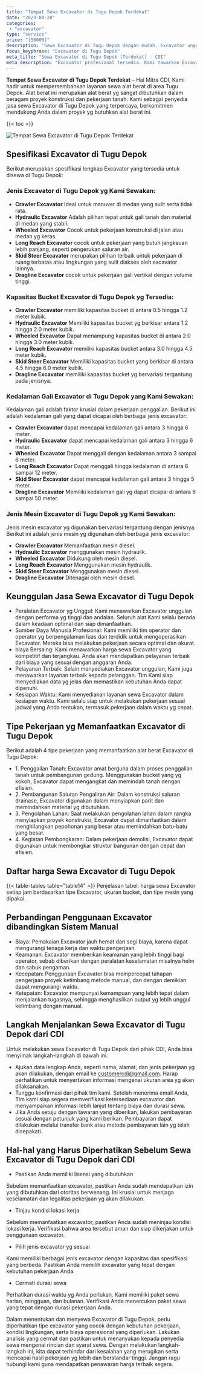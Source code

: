```yaml
---
title: "Tempat Sewa Excavator di Tugu Depok Terdekat"
date: "2023-04-28"
categories:
 - "excavator"
type: "service"
price: "[50000]"
description: "Sewa Excavator di Tugu Depok dengan mudah. Excavator unggulan untuk proyek konstruksi yang membutuhkan solusi tepat guna dengan performa maksimal. Konsultasikan kebutuhan Anda."
focus_keyphrase: "Excavator di Tugu Depok"
meta_title: "Sewa Excavator di Tugu Depok [Terdekat] - CDI"
meta_description: "Excavator profesional tersedia. Kami tawarkan Excavator berkualitas untuk mendukung produktivitas. Harga kompetitif tersedia."
---
```


**Tempat Sewa Excavator di Tugu Depok Terdekat** – Hai Mitra CDI, Kami hadir untuk mempersembahkan layanan sewa alat berat di area Tugu Depok. Alat berat ini merupakan alat berat yg sangat dibutuhkan dalam beragam proyek konstruksi dan pekerjaan tanah. Kami sebagai penyedia jasa sewa Excavator di Tugu Depok yang terpercaya, berkomitmen mendukung Anda dalam proyek yg butuhkan alat berat ini.

{{< toc >}}

![Tempat Sewa Excavator di Tugu Depok Terdekat](/images/excavator/excavator-13.jpg)

## Spesifikasi Excavator di Tugu Depok

Berikut merupakan spesifikasi lengkap Excavator yang tersedia untuk disewa di Tugu Depok:

### Jenis Excavator di Tugu Depok yg Kami Sewakan:

*   **Crawler Excavator** Ideal untuk manuver di medan yang sulit serta tidak rata.
*   **Hydraulic Excavator** Adalah pilihan tepat untuk gali tanah dan material di medan yang stabil.
*   **Wheeled Excavator** Cocok untuk pekerjaan konstruksi di jalan atau medan yg keras.
*   **Long Reach Excavator** cocok untuk pekerjaan yang butuh jangkauan lebih panjang, seperti pengerukan saluran air.
*   **Skid Steer Excavator** merupakan pilihan terbaik untuk pekerjaan di ruang terbatas atau lingkungan yang sulit diakses oleh excavator lainnya.
*   **Dragline Excavator** cocok untuk pekerjaan gali vertikal dengan volume tinggi.

### Kapasitas Bucket Excavator di Tugu Depok yg Tersedia:

*   **Crawler Excavator** memiliki kapasitas bucket di antara 0.5 hingga 1.2 meter kubik.
*   **Hydraulic Excavator** Memiliki kapasitas bucket yg berkisar antara 1.2 hingga 2.0 meter kubik.
*   **Wheeled Excavator** Dapat menampung kapasitas bucket di antara 2.0 hingga 3.0 meter kubik.
*   **Long Reach Excavator** memiliki kapasitas bucket antara 3.0 hingga 4.5 meter kubik.
*   **Skid Steer Excavator** Memiliki kapasitas bucket yang berkisar di antara 4.5 hingga 6.0 meter kubik.
*   **Dragline Excavator** memiliki kapasitas bucket yg bervariasi tergantung pada jenisnya.

### Kedalaman Gali Excavator di Tugu Depok yang Kami Sewakan:

Kedalaman gali adalah faktor krusial dalam pekerjaan penggalian. Berikut ini adalah kedalaman gali yang dapat dicapai oleh berbagai jenis excavator:

*   **Crawler Excavator** dapat mencapai kedalaman gali antara 3 hingga 6 meter.
*   **Hydraulic Excavator** dapat mencapai kedalaman gali antara 3 hingga 6 meter.
*   **Wheeled Excavator** Dapat menggali dengan kedalaman antara 3 sampai 6 meter.
*   **Long Reach Excavator** Dapat menggali hingga kedalaman di antara 6 sampai 12 meter.
*   **Skid Steer Excavator** dapat mencapai kedalaman gali antara 3 hingga 5 meter.
*   **Dragline Excavator** Memiliki kedalaman gali yg dapat dicapai di antara 6 sampai 50 meter.

### Jenis Mesin Excavator di Tugu Depok yg Kami Sewakan:

Jenis mesin excavator yg digunakan bervariasi tergantung dengan jenisnya. Berikut ini adalah jenis mesin yg digunakan oleh berbagai jenis excavator:

*   **Crawler Excavator** Memanfaatkan mesin diesel.
*   **Hydraulic Excavator** menggunakan mesin hydraulik.
*   **Wheeled Excavator** Didukung oleh mesin diesel.
*   **Long Reach Excavator** Menggunakan mesin hydraulik.
*   **Skid Steer Excavator** Menggunakan mesin diesel.
*   **Dragline Excavator** Ditenagai oleh mesin diesel.

## Keunggulan Jasa Sewa Excavator di Tugu Depok

*   Peralatan Excavator yg Unggul: Kami menawarkan Excavator unggulan dengan performa yg tinggi dan andalan. Seluruh alat Kami selalu berada dalam keadaan optimal dan siap dimanfaatkan.
*   Sumber Daya Manusia Profesional: Kami memiliki tim operator dan operator yg berpengalaman luas dan terdidik untuk mengoperasikan Excavator. Mereka bisa melakukan pekerjaan secara optimal dan akurat.
*   biaya Bersaing: Kami menawarkan harga sewa Excavator yang kompetitif dan terjangkau. Anda akan mendapatkan pelayanan terbaik dari biaya yang sesuai dengan anggaran Anda.
*   Pelayanan Terbaik: Selain menyediakan Excavator unggulan, Kami juga menawarkan layanan terbaik kepada pelanggan. Tim Kami siap menyediakan data yg jelas dan memastikan kebutuhan Anda dapat dipenuhi.
*   Kesiapan Waktu: Kami menyediakan layanan sewa Excavator dalam kesiapan waktu. Kami selalu siap untuk melakukan pekerjaan sesuai jadwal yang Anda tentukan, termasuk pekerjaan dalam waktu yg cepat.

## Tipe Pekerjaan yg Memanfaatkan Excavator di Tugu Depok

Berikut adalah 4 tipe pekerjaan yang memanfaatkan alat berat Excavator di Tugu Depok:

*   1\. Penggalian Tanah: Excavator amat berguna dalam proses penggalian tanah untuk pembangunan gedung. Menggunakan bucket yang yg kokoh, Excavator dapat mengangkat dan memindah tanah dengan efisien.
*   2\. Pembangunan Saluran Pengaliran Air: Dalam konstruksi saluran drainase, Excavator digunakan dalam menyiapkan parit dan memindahkan material yg dibutuhkan.
*   3\. Pengolahan Lahan: Saat melakukan pengolahan lahan dalam rangka menyiapkan proyek konstruksi, Excavator dapat dimanfaatkan dalam menghilangkan pepohonan yang besar atau memindahkan batu-batu yang besar.
*   4\. Kegiatan Pembongkaran: Dalam pekerjaan demolisi, Excavator dapat digunakan untuk membongkar struktur bangunan dengan cepat dan efisien.

## Daftar harga Sewa Excavator di Tugu Depok

{{< table-tables table="table14" >}} Penjelasan tabel: harga sewa Excavator setiap jam berdasarkan tipe Excavator, ukuran bucket, dan tipe mesin yang dipakai. 

## Perbandingan Penggunaan Excavator dibandingkan Sistem Manual

*   Biaya: Pemakaian Excavator jauh hemat dari segi biaya, karena dapat mengurangi tenaga kerja dan waktu pengerjaan.
*   Keamanan: Excavator memberikan keamanan yang lebih tinggi bagi operator, sebab diberikan dengan peralatan keselamatan misalnya helm dan sabuk pengaman.
*   Kecepatan: Penggunaan Excavator bisa mempercepat tahapan pengerjaan proyek ketimbang metode manual, dan dengan demikian dapat mengurangi waktu.
*   Ketepatan: Excavator mempunyai kemampuan yang lebih tepat dalam menjalankan tugasnya, sehingga menghasilkan output yg lebih unggul ketimbang dengan manual.

## Langkah Menjalankan Sewa Excavator di Tugu Depok dari CDI

Untuk melakukan sewa Excavator di Tugu Depok dari pihak CDI, Anda bisa menyimak langkah-langkah di bawah ini:

*   Ajukan data lengkap Anda, seperti nama, alamat, dan jenis pekerjaan yg akan dilakukan, dengan email ke customercdi@gmail.com. Harap perhatikan untuk menyertakan informasi mengenai ukuran area yg akan dilaksanakan.
*   Tunggu konfirmasi dari pihak tim kami. Setelah menerima email Anda, Tim kami siap segera memverifikasi ketersediaan excavator dan menyampaikan informasi lebih lanjut tentang biaya dan durasi sewa.
*   Jika Anda setuju dengan tawaran yang diberikan, lakukan pembayaran sesuai dengan petunjuk yang kami berikan. Pembayaran dapat dilakukan melalui transfer bank atau metode pembayaran lain yg telah disepakati.

## Hal-hal yang Harus Diperhatikan Sebelum Sewa Excavator di Tugu Depok dari CDI

*   Pastikan Anda memiliki lisensi yang dibutuhkan

Sebelum memanfaatkan excavator, pastikan Anda sudah mendapatkan izin yang dibutuhkan dari otoritas berwenang. Ini krusial untuk menjaga keselamatan dan legalitas pekerjaan yg akan dilakukan.
*   Tinjau kondisi lokasi kerja

Sebelum memanfaatkan excavator, pastikan Anda sudah meninjau kondisi lokasi kerja. Verifikasi bahwa area tersebut aman dan siap dikerjakan untuk penggunaan excavator.
*   Pilih jenis excavator yg sesuai

Kami memiliki berbagai jenis excavator dengan kapasitas dan spesifikasi yang berbeda. Pastikan Anda memilih excavator yang tepat dengan kebutuhan pekerjaan Anda.
*   Cermati durasi sewa

Perhatikan durasi waktu yg Anda perlukan. Kami memiliki paket sewa harian, mingguan, dan bulanan. Verifikasi Anda menentukan paket sewa yang tepat dengan durasi pekerjaan Anda.

Dalam menentukan dan menyewa Excavator di Tugu Depok, perlu diperhatikan tipe excavator yang cocok dengan kebutuhan pekerjaan, kondisi lingkungan, serta biaya operasional yang diperlukan. Lakukan analisis yang cermat dan pastikan untuk menanyakan kepada penyedia sewa mengenai rincian dan syarat sewa. Dengan melakukan langkah-langkah ini, kita dapat terhindar dari kesalahan yang merugikan serta mencapai hasil pekerjaan yg lebih dan berstandar tinggi. Jangan ragu hubungi kami guna mendapatkan penawaran harga terbaik segera.
